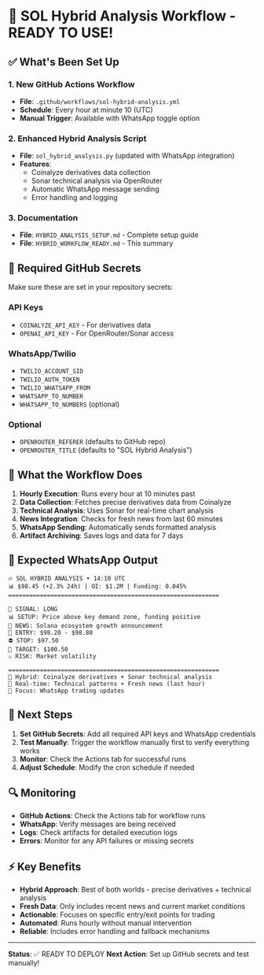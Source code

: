 # 🚀 SOL Hybrid Analysis Workflow - READY TO USE!

## ✅ What's Been Set Up

### 1. New GitHub Actions Workflow
- **File**: `.github/workflows/sol-hybrid-analysis.yml`
- **Schedule**: Every hour at minute 10 (UTC)
- **Manual Trigger**: Available with WhatsApp toggle option

### 2. Enhanced Hybrid Analysis Script
- **File**: `sol_hybrid_analysis.py` (updated with WhatsApp integration)
- **Features**: 
  - Coinalyze derivatives data collection
  - Sonar technical analysis via OpenRouter
  - Automatic WhatsApp message sending
  - Error handling and logging

### 3. Documentation
- **File**: `HYBRID_ANALYSIS_SETUP.md` - Complete setup guide
- **File**: `HYBRID_WORKFLOW_READY.md` - This summary

## 🔧 Required GitHub Secrets

Make sure these are set in your repository secrets:

### API Keys
- `COINALYZE_API_KEY` - For derivatives data
- `OPENAI_API_KEY` - For OpenRouter/Sonar access

### WhatsApp/Twilio
- `TWILIO_ACCOUNT_SID`
- `TWILIO_AUTH_TOKEN`
- `TWILIO_WHATSAPP_FROM`
- `WHATSAPP_TO_NUMBER`
- `WHATSAPP_TO_NUMBERS` (optional)

### Optional
- `OPENROUTER_REFERER` (defaults to GitHub repo)
- `OPENROUTER_TITLE` (defaults to "SOL Hybrid Analysis")

## 🎯 What the Workflow Does

1. **Hourly Execution**: Runs every hour at 10 minutes past
2. **Data Collection**: Fetches precise derivatives data from Coinalyze
3. **Technical Analysis**: Uses Sonar for real-time chart analysis
4. **News Integration**: Checks for fresh news from last 60 minutes
5. **WhatsApp Sending**: Automatically sends formatted analysis
6. **Artifact Archiving**: Saves logs and data for 7 days

## 📱 Expected WhatsApp Output

```
🔥 SOL HYBRID ANALYSIS • 14:10 UTC
📊 $98.45 (+2.3% 24h) | OI: $1.2M | Funding: 0.045%
============================================================

🚨 SIGNAL: LONG
📊 SETUP: Price above key demand zone, funding positive
📰 NEWS: Solana ecosystem growth announcement
🎯 ENTRY: $98.20 - $98.80
⛔ STOP: $97.50
🎪 TARGET: $100.50
⚠️ RISK: Market volatility

============================================================
🔬 Hybrid: Coinalyze derivatives + Sonar technical analysis
📡 Real-time: Technical patterns + Fresh news (last hour)
🎯 Focus: WhatsApp trading updates
```

## 🚀 Next Steps

1. **Set GitHub Secrets**: Add all required API keys and WhatsApp credentials
2. **Test Manually**: Trigger the workflow manually first to verify everything works
3. **Monitor**: Check the Actions tab for successful runs
4. **Adjust Schedule**: Modify the cron schedule if needed

## 🔍 Monitoring

- **GitHub Actions**: Check the Actions tab for workflow runs
- **WhatsApp**: Verify messages are being received
- **Logs**: Check artifacts for detailed execution logs
- **Errors**: Monitor for any API failures or missing secrets

## ⚡ Key Benefits

- **Hybrid Approach**: Best of both worlds - precise derivatives + technical analysis
- **Fresh Data**: Only includes recent news and current market conditions
- **Actionable**: Focuses on specific entry/exit points for trading
- **Automated**: Runs hourly without manual intervention
- **Reliable**: Includes error handling and fallback mechanisms

---

**Status**: ✅ READY TO DEPLOY
**Next Action**: Set up GitHub secrets and test manually!
